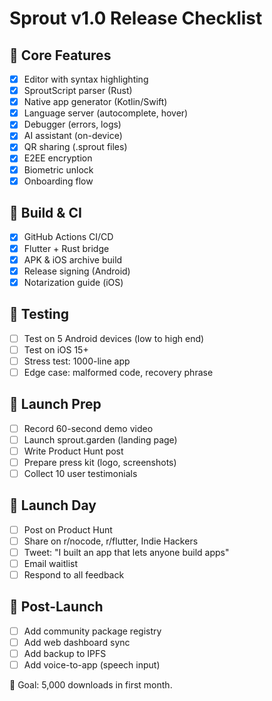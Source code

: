 # Sprout v1.0 Release Checklist

## 🧱 Core Features
- [x] Editor with syntax highlighting
- [x] SproutScript parser (Rust)
- [x] Native app generator (Kotlin/Swift)
- [x] Language server (autocomplete, hover)
- [x] Debugger (errors, logs)
- [x] AI assistant (on-device)
- [x] QR sharing (.sprout files)
- [x] E2EE encryption
- [x] Biometric unlock
- [x] Onboarding flow

## 📲 Build & CI
- [x] GitHub Actions CI/CD
- [x] Flutter + Rust bridge
- [x] APK & iOS archive build
- [x] Release signing (Android)
- [x] Notarization guide (iOS)

## 🧪 Testing
- [ ] Test on 5 Android devices (low to high end)
- [ ] Test on iOS 15+
- [ ] Stress test: 1000-line app
- [ ] Edge case: malformed code, recovery phrase

## 📣 Launch Prep
- [ ] Record 60-second demo video
- [ ] Launch sprout.garden (landing page)
- [ ] Write Product Hunt post
- [ ] Prepare press kit (logo, screenshots)
- [ ] Collect 10 user testimonials

## 🚀 Launch Day
- [ ] Post on Product Hunt
- [ ] Share on r/nocode, r/flutter, Indie Hackers
- [ ] Tweet: "I built an app that lets anyone build apps"
- [ ] Email waitlist
- [ ] Respond to all feedback

## 🌱 Post-Launch
- [ ] Add community package registry
- [ ] Add web dashboard sync
- [ ] Add backup to IPFS
- [ ] Add voice-to-app (speech input)

🎯 Goal: 5,000 downloads in first month.